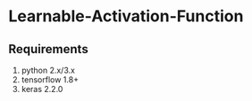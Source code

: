 # Learnable-Activation-Function

## Requirements
1. python 2.x/3.x
2. tensorflow 1.8+
3. keras 2.2.0

